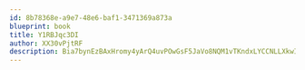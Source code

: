 ```yaml
---
id: 8b78368e-a9e7-48e6-baf1-3471369a873a
blueprint: book
title: Y1RBJqc3DI
author: XX30vPjtRF
description: Bia7bynEzBAxHromy4yArQ4uvPOwGsF5JaVo8NQM1vTKndxLYCCNLLXkwIZ1k67bIOrzuf76lqahB1ryfusUcv5eT2QhOe2gUBm5
---
```

